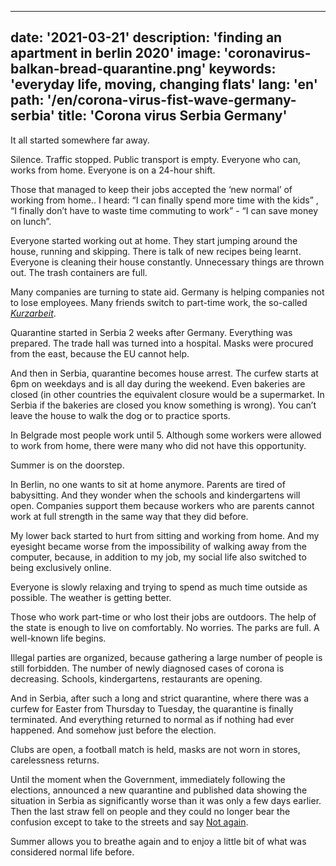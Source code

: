 ---
date: '2021-03-21'
description: 'finding an apartment in berlin 2020'
image: 'coronavirus-balkan-bread-quarantine.png'
keywords: 'everyday life, moving, changing flats'
lang: 'en'
path: '/en/corona-virus-fist-wave-germany-serbia'
title: 'Corona virus Serbia Germany'
------
It all started somewhere far away.

Silence. Traffic stopped. Public transport is empty. Everyone who can, works from home. Everyone is on a 24-hour shift.

Those that managed to keep their jobs accepted the ‘new normal’ of working from home.. I heard: “I can finally spend more time with the kids” , “I finally don’t have to waste time commuting to work” - “I can save money on lunch”.

Everyone started working out at home. They start jumping around the house, running and skipping. There is talk of new recipes being learnt. Everyone is cleaning their house constantly. Unnecessary things are thrown out. The trash containers are full.

Many companies are turning to state aid. Germany is helping companies not to lose employees. Many friends switch to part-time work, the so-called <a href="https://nemackikutak.com/kako-nemacka-stiti-radna-mesta-u-vreme-krize-kurzarbeit/" rel="noreferer noopener" target="_blank"><i>Kurzarbeit</i></a>.

Quarantine started in Serbia 2 weeks after Germany. Everything was prepared. The trade hall was turned into a hospital. Masks were procured from the east, because the EU cannot help.

And then in Serbia, quarantine becomes house arrest. The curfew starts at 6pm on weekdays and is all day during the weekend. Even bakeries are closed (in other countries the equivalent closure would be a supermarket. In Serbia if the bakeries are closed you know something is wrong). You can’t leave the house to walk the dog or to practice sports.

In Belgrade most people work until 5. Although some workers were allowed to work from home, there were many who did not have this opportunity.

Summer is on the doorstep.

In Berlin, no one wants to sit at home anymore. Parents are tired of babysitting. And they wonder when the schools and kindergartens will open. Companies support them because workers who are parents cannot work at full strength in the same way that they did before.

My lower back started to hurt from sitting and working from home. And my eyesight became worse from the impossibility of walking away from the computer, because, in addition to my job, my social life also switched to being exclusively online.

Everyone is slowly relaxing and trying to spend as much time outside as possible. The weather is getting better.

Those who work part-time or who lost their jobs are outdoors. The help of the state is enough to live on comfortably. No worries. The parks are full. A well-known life begins.

Illegal parties are organized, because gathering a large number of people is still forbidden. The number of newly diagnosed cases of corona is decreasing. Schools, kindergartens, restaurants are opening.

And in Serbia, after such a long and strict quarantine, where there was a curfew for Easter from Thursday to Tuesday, the quarantine is finally terminated. And everything returned to normal as if nothing had ever happened. And somehow just before the election.

Clubs are open, a football match is held, masks are not worn in stores, carelessness returns.

Until the moment when the Government, immediately following the elections, announced  a new quarantine and published data showing the situation in Serbia as significantly worse than it was only a few days earlier. Then the last straw fell on people and they could no longer bear the confusion except to take to the streets and say <a href="https://www.bbc.com/news/world-europe-53332225" rel="noreferer noopener " target="_blank">Not again</a>.

Summer allows you to breathe again and to enjoy a little bit of what was considered normal life before.
